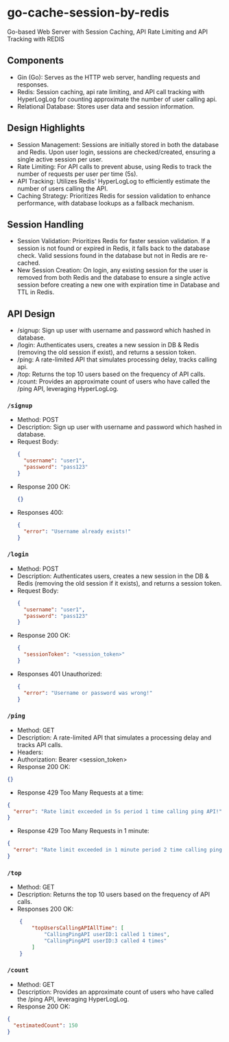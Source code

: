 # go-cache-session-by-redis
Go-based Web Server with Session Caching, API Rate Limiting and API Tracking with REDIS

## Components
- Gin (Go): Serves as the HTTP web server, handling requests and responses.
- Redis: Session caching, api rate limiting, and API call tracking with HyperLogLog for counting approximate the number of user calling api.
- Relational Database: Stores user data and session information.

## Design Highlights
- Session Management: Sessions are initially stored in both the database and Redis. Upon user login, sessions are checked/created, ensuring a single active session per user.
- Rate Limiting: For API calls to prevent abuse, using Redis to track the number of requests per user per time (5s).
- API Tracking: Utilizes Redis' HyperLogLog to efficiently estimate the number of users calling the API.
- Caching Strategy: Prioritizes Redis for session validation to enhance performance, with database lookups as a fallback mechanism.

## Session Handling
- Session Validation: Prioritizes Redis for faster session validation. If a session is not found or expired in Redis, it falls back to the database check. Valid sessions found in the database but not in Redis are re-cached.
- New Session Creation: On login, any existing session for the user is removed from both Redis and the database to ensure a single active session before creating a new one with expiration time in Database and TTL in Redis.

## API Design
- /signup: Sign up user with username and password which hashed in database.
- /login: Authenticates users, creates a new session in DB & Redis (removing the old session if exist), and returns a session token.
- /ping: A rate-limited API that simulates processing delay, tracks calling api.
- /top: Returns the top 10 users based on the frequency of API calls.
- /count: Provides an approximate count of users who have called the /ping API, leveraging HyperLogLog.

### `/signup`

- Method: POST
- Description: Sign up user with username and password which hashed in database.
- Request Body:
  ```json
  {
    "username": "user1",
    "password": "pass123"
  }
  ```
- Response 200 OK:
  ```json
  {}
  ```
- Responses 400:
  ```json
  {
    "error": "Username already exists!"
  }
  ```

### `/login`

- Method: POST
- Description: Authenticates users, creates a new session in the DB & Redis (removing the old session if it exists), and returns a session token.
- Request Body:
  ```json
  {
    "username": "user1",
    "password": "pass123"
  }
  ```
- Response 200 OK:
  ```json
  {
    "sessionToken": "<session_token>"
  }
  ```
- Responses 401 Unauthorized:
  ```json
  {
    "error": "Username or password was wrong!"
  }
  ```

### `/ping`
- Method: GET
- Description: A rate-limited API that simulates a processing delay and tracks API calls.
- Headers:
- Authorization: Bearer <session_token>
- Response 200 OK: 
```json
{}
```
- Response 429 Too Many Requests at a time:
```json
{
  "error": "Rate limit exceeded in 5s period 1 time calling ping API!"
}
```
- Response 429 Too Many Requests in 1 minute:
```json
{
  "error": "Rate limit exceeded in 1 minute period 2 time calling ping API!"
}
```

### `/top`
- Method: GET
- Description: Returns the top 10 users based on the frequency of API calls.
- Responses 200 OK:
```json
	{
		"topUsersCallingAPIAllTime": [
			"CallingPingAPI userID:1 called 1 times",
			"CallingPingAPI userID:3 called 4 times"
		]
	}
```
### `/count`
- Method: GET
- Description: Provides an approximate count of users who have called the /ping API, leveraging HyperLogLog.
- Response 200 OK:
```json
{
  "estimatedCount": 150
}
```
